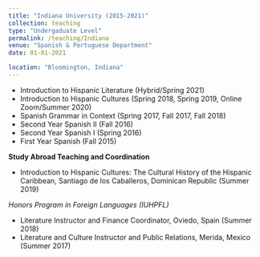 ```yaml
---
title: "Indiana University (2015-2021)"
collection: teaching
type: "Undergaduate Level"
permalink: /teaching/Indiana
venue: "Spanish & Portuguese Department"
date: 01-01-2021

location: "Bloomington, Indiana"
---
```


* Introduction to Hispanic Literature (Hybrid/Spring 2021)
* Introduction to Hispanic Cultures (Spring 2018, Spring 2019, Online Zoom/Summer 2020)
* Spanish Grammar in Context (Spring 2017, Fall 2017, Fall 2018)
* Second Year Spanish II (Fall 2016)
* Second Year Spanish I (Spring 2016)
* First Year Spanish (Fall 2015)
        
**Study Abroad Teaching and Coordination**   
  - Introduction to Hispanic Cultures: The Cultural History of the Hispanic Caribbean, Santiago de los Caballeros, Dominican Republic (Summer 2019)  
    
_Honors Program in Foreign Languages (IUHPFL)_
  - Literature Instructor and Finance Coordinator, Oviedo, Spain (Summer 2018)
  - Literature and Culture Instructor and Public Relations, Merida, Mexico (Summer 2017)

